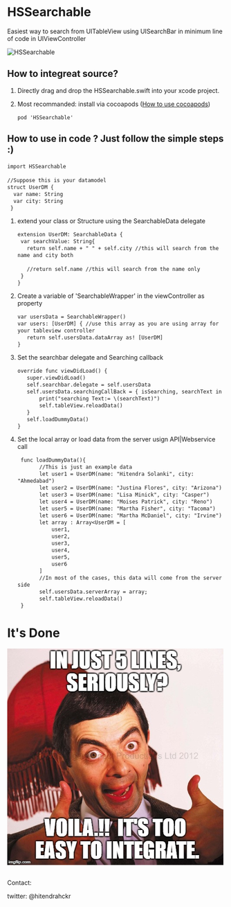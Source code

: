 # HSSearchable
Easiest way to search from UITableView using UISearchBar in minimum line of code in UIViewController

![HSSearchable](https://github.com/hitendradeveloper/HSSearchable/blob/master/giphy.gif)

## How to integreat source?
1. Directly drag and drop the HSSearchable.swift into your xcode project.

2. Most recommanded: install via cocoapods ([How to use cocoapods](https://guides.cocoapods.org/using/getting-started.html "more info"))

       pod 'HSSearchable'
       
       

## How to use in code ? Just follow the simple steps :)
    import HSSearchable
    
    //Suppose this is your datamodel
    struct UserDM {
      var name: String
      var city: String
     }

1. extend your class or Structure using the SearchableData delegate

	   extension UserDM: SearchableData {
        var searchValue: String{
          return self.name + " " + self.city //this will search from the name and city both

          //return self.name //this will search from the name only
        }
       }
	

2. Create a variable of 'SearchableWrapper' in the viewController as property

       var usersData = SearchableWrapper()
       var users: [UserDM] { //use this array as you are using array for your tableview controller
          return self.usersData.dataArray as! [UserDM]
       }

3. Set the searchbar delegate and Searching callback

       override func viewDidLoad() {
          super.viewDidLoad()
          self.searchbar.delegate = self.usersData
          self.usersData.searchingCallBack = { isSearching, searchText in
              print("searching Text:= \(searchText)")
              self.tableView.reloadData()
          }
          self.loadDummyData()
       }

4. Set the local array or load data from the server usign API|Webservice call

        func loadDummyData(){
              //This is just an example data
              let user1 = UserDM(name: "Hitendra Solanki", city: "Ahmedabad")
              let user2 = UserDM(name: "Justina Flores", city: "Arizona")
              let user3 = UserDM(name: "Lisa Minick", city: "Casper")
              let user4 = UserDM(name: "Moises Patrick", city: "Reno")
              let user5 = UserDM(name: "Martha Fisher", city: "Tacoma")
              let user6 = UserDM(name: "Martha McDaniel", city: "Irvine")
              let array : Array<UserDM = [
                  user1,
                  user2,
                  user3,
                  user4,
                  user5,
                  user6
              ]
              //In most of the cases, this data will come from the server side
              self.usersData.serverArray = array;
              self.tableView.reloadData()
        }

# It's Done
![It's Done](https://github.com/hitendradeveloper/HSSearchable/blob/master/2ah3x6.jpg)

##

Contact:

twitter: @hitendrahckr

